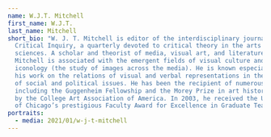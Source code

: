 ```yaml
---
name: W.J.T. Mitchell
first_name: W.J.T.
last_name: Mitchell
short_bio: "W. J. T. Mitchell is editor of the interdisciplinary journal,
  Critical Inquiry, a quarterly devoted to critical theory in the arts and human
  sciences. A scholar and theorist of media, visual art, and literature,
  Mitchell is associated with the emergent fields of visual culture and
  iconology (the study of images across the media). He is known especially for
  his work on the relations of visual and verbal representations in the context
  of social and political issues. He has been the recipient of numerous awards
  including the Guggenheim Fellowship and the Morey Prize in art history given
  by the College Art Association of America. In 2003, he received the University
  of Chicago’s prestigious Faculty Award for Excellence in Graduate Teaching. "
portraits:
  - media: 2021/01/w-j-t-mitchell
---
```

